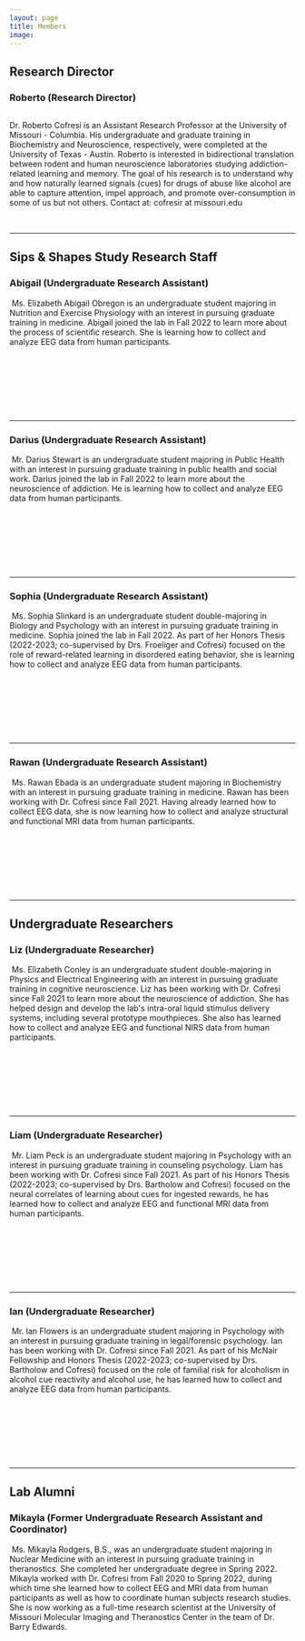 ```yaml
---
layout: page
title: Members
image: 
---
```


<h2> Research Director </h2>
<div>
<!-- Roberto-->
<h3>Roberto (Research Director)</h3>
<img src="assets/images/members/roberto_cofresi.png" alt="" />
<p>Dr. Roberto Cofresí is an Assistant Research Professor at the University of Missouri - Columbia. His undergraduate and graduate training in Biochemistry and Neuroscience, respectively, were completed at the University of Texas - Austin. Roberto is interested in  bidirectional translation between rodent and human neuroscience laboratories studying addiction-related learning and memory. The goal of his research is to understand why and how naturally learned signals (cues) for drugs of abuse like alcohol are able to capture attention, impel approach, and promote over-consumption in some of us but not others. Contact at: cofresir at missouri.edu</p>
</div>


<br/>

<hr>


<h2> Sips & Shapes Study Research Staff </h2>


<div>
<!-- Sips & Shapes Study -->
<h3>Abigail (Undergraduate Research Assistant)</h3>
<p><span class="image left"><img src="assets/images/members/abigail_obregon.jpg" alt="" /></span>
Ms. Elizabeth Abigail Obregon is an undergraduate student majoring in Nutrition and Exercise Physiology with an interest in pursuing graduate training in medicine. Abigail joined the lab in Fall 2022 to learn more about the process of scientific research. She is learning how to collect and analyze EEG data from human participants.</p>
</div>


<br/>
<br/>
<br/>
<br/>
<br/>
<br/>

<hr>


<div>
<h3>Darius (Undergraduate Research Assistant)</h3>
<p><span class="image left"><img src="assets/images/members/missing1.jpg" alt="" /></span>
Mr. Darius Stewart is an undergraduate student majoring in Public Health with an interest in pursuing graduate training in public health and social work. Darius joined the lab in Fall 2022 to learn more about the neuroscience of addiction. He is learning how to collect and analyze EEG data from human participants.</p>
</div>


<br/>
<br/>
<br/>
<br/>
<br/>
<br/>

<hr>


<div>
<h3>Sophia (Undergraduate Research Assistant)</h3>
<p><span class="image left"><img src="assets/images/members/sophia_slinkard.jpg" alt="" /></span>
Ms. Sophia Slinkard is an undergraduate student double-majoring in Biology and Psychology with an interest in pursuing graduate training in medicine. Sophia joined the lab in Fall 2022. As part of her Honors Thesis (2022-2023; co-supervised by Drs. Froeliger and Cofresi) focused on the role of reward-related learning in disordered eating behavior, she is learning how to collect and analyze EEG data from human participants.</p>
</div>

<br/>
<br/>
<br/>
<br/>
<br/>
<br/>

<hr>


<div>
<h3>Rawan (Undergraduate Research Assistant)</h3>
<p><span class="image left"><img src="assets/images/members/missing1.jpg" alt="" /></span>
Ms. Rawan Ebada is an undergraduate student majoring in Biochemistry with an interest in pursuing graduate training in medicine. Rawan has been working with Dr. Cofresi since Fall 2021. Having already learned how to collect EEG data, she is now learning how to collect and analyze structural and functional MRI data from human participants.</p>
</div>


<br/>
<br/>
<br/>
<br/>
<br/>
<br/>

<hr>


<h2> Undergraduate Researchers </h2>

<div>	
<!-- Liz-->	
<h3>Liz  (Undergraduate Researcher)</h3>
<p><span class="image left"><img src="assets/images/members/liz_conley.jpg" alt="" /></span>
Ms. Elizabeth Conley is an undergraduate student double-majoring in Physics and Electrical Engineering with an interest in pursuing graduate training in cognitive neuroscience. Liz has been working with Dr. Cofresi since Fall 2021 to learn more about the neuroscience of addiction. She has helped design and develop the lab's intra-oral liquid stimulus delivery systems, including several prototype  mouthpieces. She also has learned how to collect and analyze EEG and functional NIRS data from human participants.</p>
</div>

<br/>
<br/>
<br/>
<br/>
<br/>
<br/>

<hr>


<div>
<!-- Liam -->
<h3>Liam  (Undergraduate Researcher)</h3>
<p><span class="image left"><img src="assets/images/members/liam_peck.jpg" alt="" /></span>
Mr. Liam Peck is an undergraduate student majoring in Psychology with an interest in pursuing graduate training in counseling psychology. Liam has been working with Dr. Cofresi since Fall 2021. As part of his Honors Thesis (2022-2023; co-supervised by Drs. Bartholow and Cofresi) focused on the neural correlates of learning about cues for ingested rewards, he has learned how to collect and analyze EEG and functional MRI data from human participants.</p>
</div>


<br/>
<br/>
<br/>
<br/>
<br/>
<br/>

<hr>


<div>
<!-- Ian-->
<h3>Ian  (Undergraduate Researcher)</h3>
<p><span class="image left"><img src="assets/images/members/missing1.jpg" alt="" /></span>
Mr. Ian Flowers is an undergraduate student majoring in Psychology with an interest in pursuing graduate training in legal/forensic psychology. Ian has been working with  Dr. Cofresi since Fall 2021. As part of his McNair Fellowship and Honors Thesis (2022-2023; co-supervised by Drs. Bartholow and Cofresi) focused on the role of familial risk for alcoholism in alcohol cue reactivity and alcohol use, he has learned how to collect and analyze EEG data from human participants.</p>
</div>

<br/>
<br/>
<br/>
<br/>
<br/>
<br/>

<hr>



<h2> Lab Alumni </h2>


<div>
<!-- Mikayla-->
<h3>Mikayla  (Former Undergraduate Research Assistant and Coordinator)</h3>
<p><span class="image left"><img src="assets/images/members/mikayla_rodgers.jpg" alt="" /></span>
Ms. Mikayla Rodgers, B.S., was an undergraduate student majoring in Nuclear Medicine with an interest in pursuing graduate training in theranostics. She completed her undergraduate degree in Spring 2022. Mikayla worked with Dr. Cofresi from Fall 2020 to Spring 2022, during which time she learned how to collect EEG and MRI data from human participants as well as how to coordinate human subjects research studies. She is now working as a full-time research scientist at the University of Missouri Molecular Imaging and Theranostics Center in the team of Dr. Barry Edwards.</p>
</div>





